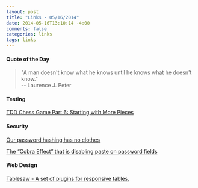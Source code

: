 ```yaml
---
layout: post
title: "Links - 05/16/2014"
date: 2014-05-16T13:10:14 -4:00
comments: false
categories: links
tags: links
---
```


#### Quote of the Day

<blockquote>"A man doesn't know what he knows until he knows what he doesn't know."<br>
-- Laurence J. Peter
</blockquote>

#### Testing

[TDD Chess Game Part 6: Starting with More Pieces](http://www.daedtech.com/tdd-chess-game-part-6-starting-with-more-pieces)

#### Security

[Our password hashing has no clothes](http://www.troyhunt.com/2012/06/our-password-hashing-has-no-clothes.html)

[The “Cobra Effect” that is disabling paste on password fields](http://www.troyhunt.com/2014/05/the-cobra-effect-that-is-disabling.html)

#### Web Design

[Tablesaw - A set of plugins for responsive tables.](https://github.com/filamentgroup/tablesaw)
